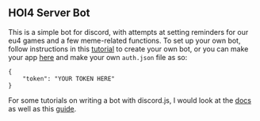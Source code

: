 ## HOI4 Server Bot

This is a simple bot for discord, with attempts at setting reminders for our eu4 games and a few meme-related functions. To set up your own bot, follow instructions in this [tutorial](https://medium.com/renemari-padillo/tutorial-creating-a-simple-discord-bot-9465a2764dc0)
 to create your own bot, or you can make your app [here](https://github.com/reactiflux/discord-irc/wiki/Creating-a-discord-bot-&-getting-a-token) and make your own `auth.json` file as so:
```
{
    "token": "YOUR TOKEN HERE"
}
 ```
For some tutorials on writing a bot with discord.js, I would look at the [docs](https://discord.js.org/#/docs/main/stable/general/welcome)
 as well as this [guide](https://anidiotsguide.gitbooks.io/discord-js-bot-guide/).